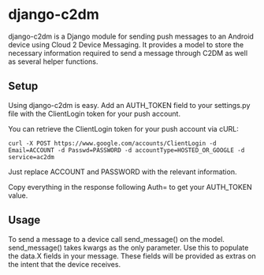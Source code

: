 django-c2dm
=====

django-c2dm is a Django module for sending push messages to an Android device 
using Cloud 2 Device Messaging.  It provides a model to store the necessary information
required to send a message through C2DM as well as several helper functions.

## Setup

Using django-c2dm is easy.  Add an AUTH_TOKEN field to your settings.py file with the
ClientLogin token for your push account.

You can retrieve the ClientLogin token for your push account via cURL:

    curl -X POST https://www.google.com/accounts/ClientLogin -d Email=ACCOUNT -d Passwd=PASSWORD -d accountType=HOSTED_OR_GOOGLE -d service=ac2dm

Just replace ACCOUNT and PASSWORD with the relevant information.

Copy everything in the response following Auth= to get your AUTH_TOKEN value.

## Usage

To send a message to a device call send_message() on the model.  send_message() takes kwargs as the only parameter.
Use this to populate the data.X fields in your message.  These fields will be provided as extras on the intent
that the device receives.
